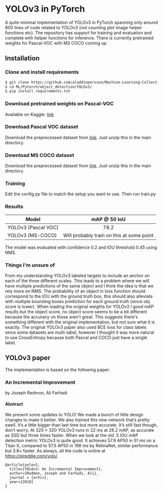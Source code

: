 # YOLOv3 in PyTorch

A quite minimal implementation of YOLOv3 in PyTorch spanning only around 800 lines of code related to YOLOv3 (not counting plot image helper functions etc). The repository has support for training and evaluation and complete with helper functions for inference. There is currently pretrained weights for Pascal-VOC with MS COCO coming up.

## Installation

### Clone and install requirements

```bash
$ git clone https://github.com/aladdinpersson/Machine-Learning-Collection
$ cd ML/Pytorch/object_detection/YOLOv3/
$ pip install requirements.txt
```

### Download pretrained weights on Pascal-VOC

Available on Kaggle: [link](https://www.kaggle.com/dataset/1cf520aba05e023f2f80099ef497a8f3668516c39e6f673531e3e47407c46694)

### Download Pascal VOC dataset

Download the preprocessed dataset from [link](https://www.kaggle.com/aladdinpersson/pascal-voc-dataset-used-in-yolov3-video). Just unzip this in the main directory.

### Download MS COCO dataset

Download the preprocessed dataset from [link](https://www.kaggle.com/dataset/79abcc2659dc745fddfba1864438afb2fac3fabaa5f37daa8a51e36466db101e). Just unzip this in the main directory.

### Training

Edit the config.py file to match the setup you want to use. Then run train.py

### Results

| Model               |               mAP @ 50 IoU                |
| ------------------- | :---------------------------------------: |
| YOLOv3 (Pascal VOC) |                   78.2                    |
| YOLOv3 (MS-COCO)    | Will probably train on this at some point |

The model was evaluated with confidence 0.2 and IOU threshold 0.45 using NMS.

### Things I'm unsure of

From my understanding YOLOv3 labeled targets to include an anchor on each of the three different scales. This leads to a problem where we will have multiple
predictions of the same object and I think the idea is that we rely more on NMS. The probability of an object in loss function should correspond to the IOU
with the ground truth box, this should also alleviate with multiple bounding boxes prediction for each ground truth (since obj score is lower). When loading the
original weights for YOLOv3 I good mAP results but the object score, no object score seems to be a bit different because the accuracy on those aren't great.
This suggests there's something different with the original implementation, but not sure what it is exactly. The original YOLOv3 paper also used BCE loss
for class labels since some datasets are multi-label, however I thought it was more natural to use CrossEntropy because both Pascal and COCO just have a single label.

## YOLOv3 paper

The implementation is based on the following paper:

### An Incremental Improvement

by Joseph Redmon, Ali Farhadi

#### Abstract

We present some updates to YOLO! We made a bunch of little design changes to make it better. We also trained this new network that’s pretty swell. It’s a little bigger than last time but more accurate. It’s still fast though, don’t worry. At 320 × 320 YOLOv3 runs in 22 ms at 28.2 mAP, as accurate as SSD but three times faster. When we look at the old .5 IOU mAP detection metric YOLOv3 is quite good. It achieves 57.9 AP50 in 51 ms on a Titan X, compared to 57.5 AP50 in 198 ms by RetinaNet, similar performance but 3.8× faster. As always, all the code is online at https://pjreddie.com/yolo/.

```
@article{yolov3,
  title={YOLOv3: An Incremental Improvement},
  author={Redmon, Joseph and Farhadi, Ali},
  journal = {arXiv},
  year={2018}
}
```
